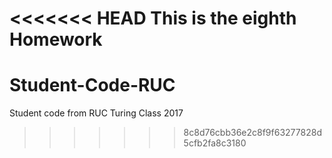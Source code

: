 <<<<<<< HEAD
This is the eighth Homework
=======
# Student-Code-RUC
Student code from RUC Turing Class 2017
>>>>>>> 8c8d76cbb36e2c8f9f63277828d5cfb2fa8c3180
